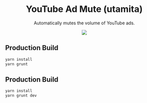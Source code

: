 <div align="center">
<h1>YouTube Ad Mute (utamita)</h1>
<p>Automatically mutes the volume of YouTube ads.</p>
<img src="https://user-images.githubusercontent.com/15827817/95651405-2e18ba00-0b25-11eb-8dec-694a84ecfbe5.png">
</div>

## Production Build

```bash
yarn install
yarn grunt
```

## Production Build

```bash
yarn install
yarn grunt dev
```